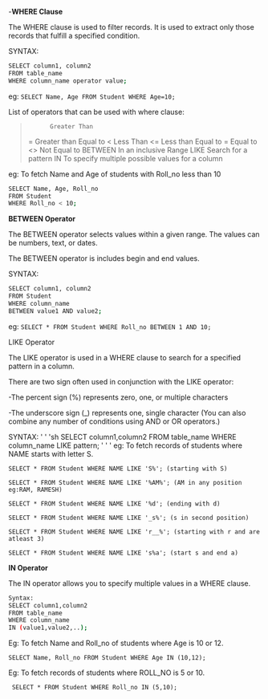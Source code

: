 -**WHERE Clause**

The WHERE clause is used to filter records.
It is used to extract only those records that fulfill a specified condition.

SYNTAX:
``` sh
SELECT column1, column2
FROM table_name
WHERE column_name operator value; 
``` 

eg:
` SELECT Name, Age
FROM Student
WHERE Age=10; `

List of operators that can be used with where clause:

>	        Greater Than
>=	      Greater than Equal to
<	        Less Than
<=	      Less than  Equal to
= 	      Equal to
<>	      Not Equal to
BETWEEN	  In an inclusive Range
LIKE	    Search for a pattern
IN	      To specify multiple possible values for a column 

eg: To fetch Name and Age of students with Roll_no less than 10

``` sh
SELECT Name, Age, Roll_no
FROM Student
WHERE Roll_no < 10;

```
**BETWEEN Operator**

The BETWEEN operator selects values within a given range. The values can be numbers, text, or dates.

The BETWEEN operator is includes begin and end values.

SYNTAX:
``` sh
SELECT column1, column2
FROM Student
WHERE column_name
BETWEEN value1 AND value2;
``` 
eg:
` SELECT * FROM Student WHERE Roll_no BETWEEN 1 AND 10; `

LIKE Operator

The LIKE operator is used in a WHERE clause to search for a specified pattern in a column.

There are two sign often used in conjunction with the LIKE operator:

-The percent sign (%) represents zero, one, or multiple characters

-The underscore sign (_) represents one, single character
(You can also combine any number of conditions using AND or OR operators.)

SYNTAX:
' ' 'sh
SELECT column1,column2 
FROM table_name 
WHERE column_name 
LIKE pattern;
' ' '
eg: To fetch records of students where NAME starts with letter S.

` SELECT * FROM Student WHERE NAME LIKE 'S%'; (starting with S) `

` SELECT * FROM Student WHERE NAME LIKE '%AM%'; (AM in any position eg:RAM, RAMESH) `

` SELECT * FROM Student WHERE NAME LIKE '%d'; (ending with d) `

` SELECT * FROM Student WHERE NAME LIKE '_s%'; (s in second position) `

` SELECT * FROM Student WHERE NAME LIKE 'r__%'; (starting with r and are atleast 3) `

` SELECT * FROM Student WHERE NAME LIKE 's%a'; (start s and end a) `

**IN Operator**

The IN operator allows you to specify multiple values in a WHERE clause.
``` sh
Syntax:
SELECT column1,column2 
FROM table_name 
WHERE column_name 
IN (value1,value2,..);
``` 

Eg: To fetch Name and Roll_no of students where Age is 10 or 12.

` SELECT Name, Roll_no
FROM Student
WHERE Age IN (10,12); `

Eg: To fetch records of students where ROLL_NO is 5 or 10.

` SELECT * FROM Student WHERE Roll_no IN (5,10);`

